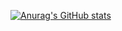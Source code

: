 [![Anurag's GitHub stats](https://github-readme-stats.vercel.app/api?username=ykw1129)](https://github.com/anuraghazra/github-readme-stats)
